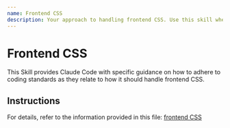 ```yaml
---
name: Frontend CSS
description: Your approach to handling frontend CSS. Use this skill when working on files where frontend CSS comes into play.
---
```


# Frontend CSS

This Skill provides Claude Code with specific guidance on how to adhere to coding standards as they relate to how it should handle frontend CSS.

## Instructions

For details, refer to the information provided in this file:
[frontend CSS](../../../agent-os/standards/frontend/css.md)

